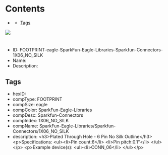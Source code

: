 



Contents
========

* [](#)
	* [Tags](#tags)
  
![][im]
# 

- ID: FOOTPRINT-eagle-SparkFun-Eagle-Libraries-Sparkfun-Connectors-1X06_NO_SILK
- Name: 
- Description: 

## Tags

- hexID: 
- oompType: FOOTPRINT
- oompSize: eagle
- oompColor: SparkFun-Eagle-Libraries
- oompDesc: Sparkfun-Connectors
- oompIndex: 1X06_NO_SILK
- oompName: SparkFun-Eagle-Libraries/Sparkfun-Connectors/1X06_NO_SILK
- description: &lt;h3&gt;Plated Through Hole - 6 Pin No Silk Outline&lt;/h3&gt;
&lt;p&gt;Specifications:
&lt;ul&gt;&lt;li&gt;Pin count:6&lt;/li&gt;
&lt;li&gt;Pin pitch:0.1&quot;&lt;/li&gt;
&lt;/ul&gt;&lt;/p&gt;
&lt;p&gt;Example device(s):
&lt;ul&gt;&lt;li&gt;CONN_06&lt;/li&gt;
&lt;/ul&gt;&lt;/p&gt;



[im]: image.png
